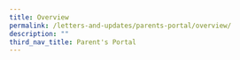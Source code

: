 ```yaml
---
title: Overview
permalink: /letters-and-updates/parents-portal/overview/
description: ""
third_nav_title: Parent's Portal
---
```


